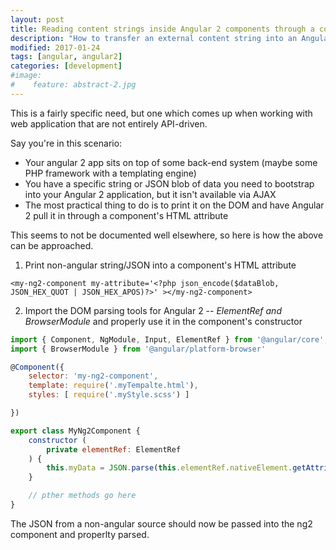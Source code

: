 ```yaml
---
layout: post
title: Reading content strings inside Angular 2 components through a component element attribute
description: "How to transfer an external content string into an Angular 2 component"
modified: 2017-01-24
tags: [angular, angular2]
categories: [development]
#image:
#    feature: abstract-2.jpg
---
```


This is a fairly specific need, but one which comes up when working with web application that are not entirely API-driven.

Say you're in this scenario:

- Your angular 2 app sits on top of some back-end system (maybe some PHP framework with a templating engine)
- You have a specific string or JSON blob of data you need to bootstrap into your Angular 2 application, but it isn't available via AJAX
- The most practical thing to do is to print it on the DOM and have Angular 2 pull it in through a component's HTML attribute

This seems to not be documented well elsewhere, so here is how the above can be approached.

1) Print non-angular string/JSON into a component's HTML attribute

```
<my-ng2-component my-attribute='<?php json_encode($dataBlob, JSON_HEX_QUOT | JSON_HEX_APOS)?>' ></my-ng2-component>
```

2) Import the DOM parsing tools for Angular 2 -- *ElementRef and BrowserModule* and properly use it in the component's constructor

```javascript
import { Component, NgModule, Input, ElementRef } from '@angular/core';
import { BrowserModule } from '@angular/platform-browser'

@Component({
    selector: 'my-ng2-component',
    template: require('.myTempalte.html'),
    styles: [ require('.myStyle.scss') ]

})

export class MyNg2Component {
    constructor (
        private elementRef: ElementRef
    ) {   
        this.myData = JSON.parse(this.elementRef.nativeElement.getAttribute("myAttribute"));
    }

    // pther methods go here 
}
```

The JSON from a non-angular source should now be passed into the ng2 component and properlty parsed.
